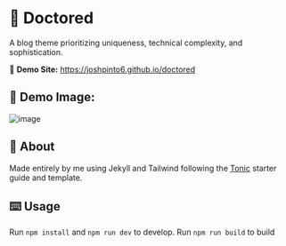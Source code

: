# 🎩 Doctored

A  blog theme prioritizing uniqueness, technical complexity, and sophistication.

📱 **Demo Site:** https://joshpinto6.github.io/doctored

## 📸 Demo Image:

![image](https://github.com/user-attachments/assets/9e6f8e02-e6d1-4128-9ad6-bff0b5d6b5cc)

## 💬 About

Made entirely by me using Jekyll and Tailwind following the [Tonic](https://tonic.hackclub.com) starter guide and template.

## ⌨️ Usage

Run `npm install` and `npm run dev` to develop. Run `npm run build` to build
